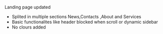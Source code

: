 Landing page updated
- Splited in multiple sections News,Contacts ,About and Services
- Basic functionalites like header blocked when scroll or dynamic sidebar 
- No clours added 
